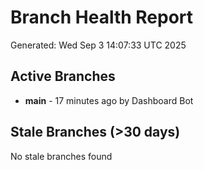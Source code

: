 # Branch Health Report
Generated: Wed Sep  3 14:07:33 UTC 2025

## Active Branches
- **main** - 17 minutes ago by Dashboard Bot

## Stale Branches (>30 days)
No stale branches found
